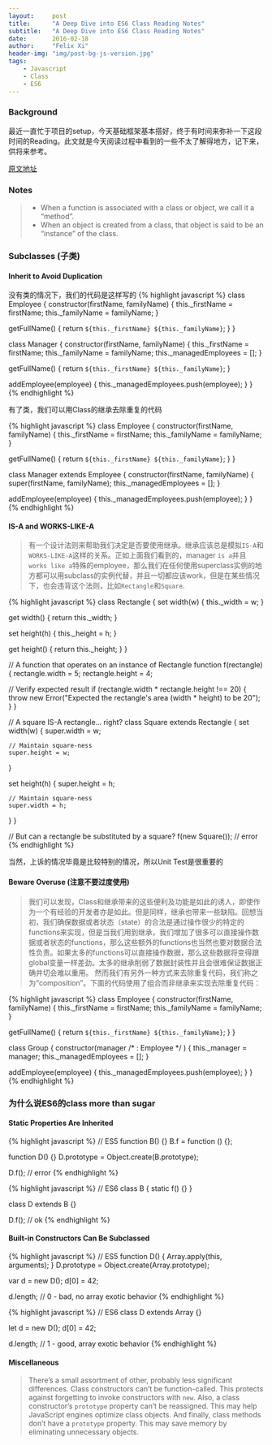 ```yaml
---
layout:     post
title:      "A Deep Dive into ES6 Class Reading Notes"
subtitle:   "A Deep Dive into ES6 Class Reading Notes"
date:       2016-02-18
author:     "Felix Xi"
header-img: "img/post-bg-js-version.jpg"
tags:
    - Javascript
    - Class
    - ES6
---
```


### Background
最近一直忙于项目的setup，今天基础框架基本搭好，终于有时间来弥补一下这段时间的Reading。此文就是今天阅读过程中看到的一些不太了解得地方，记下来，供将来参考。

<!--more-->
[原文地址](http://www.sitepoint.com/object-oriented-javascript-deep-dive-es6-classes/)

### Notes

  > * When a function is associated with a class or object, we call it a “method”.
  > * When an object is created from a class, that object is said to be an “instance” of the class.

### Subclasses (子类)

#### Inherit to Avoid Duplication

没有类的情况下，我们的代码是这样写的
{% highlight javascript %}
class Employee {
  constructor(firstName, familyName) {
    this._firstName = firstName;
    this._familyName = familyName;
  }

  getFullName() {
    return `${this._firstName} ${this._familyName}`;
  }
}

class Manager {
  constructor(firstName, familyName) {
    this._firstName = firstName;
    this._familyName = familyName;
    this._managedEmployees = [];
  }

  getFullName() {
    return `${this._firstName} ${this._familyName}`;
  }

  addEmployee(employee) {
    this._managedEmployees.push(employee);
  }
}
{% endhighlight %}

有了类，我们可以用Class的继承去除重复的代码

{% highlight javascript %}
class Employee {
  constructor(firstName, familyName) {
    this._firstName = firstName;
    this._familyName = familyName;
  }

  getFullName() {
    return `${this._firstName} ${this._familyName}`;
  }
}

class Manager extends Employee {
  constructor(firstName, familyName) {
    super(firstName, familyName);
    this._managedEmployees = [];
  }

  addEmployee(employee) {
    this._managedEmployees.push(employee);
  }
}
{% endhighlight %}

#### IS-A and WORKS-LIKE-A

  > 有一个设计法则来帮助我们决定是否要使用继承。继承应该总是模拟`IS-A`和`WORKS-LIKE-A`这样的关系。正如上面我们看到的，manager `is a`并且`works like a`特殊的employee，那么我们在任何使用superclass实例的地方都可以用subclass的实例代替，并且一切都应该work，但是在某些情况下，也会违背这个法则，比如`Rectangle`和`Square`.

{% highlight javascript %}
class Rectangle {
  set width(w) {
    this._width = w;
  }

  get width() {
    return this._width;
  }

  set height(h) {
    this._height = h;
  }

  get height() {
    return this._height;
  }
}

// A function that operates on an instance of Rectangle
function f(rectangle) {
  rectangle.width = 5;
  rectangle.height = 4;

  // Verify expected result
  if (rectangle.width * rectangle.height !== 20) {
    throw new Error("Expected the rectangle's area (width * height) to be 20");
  }
}

// A square IS-A rectangle... right?
class Square extends Rectangle {
  set width(w) {
    super.width = w;

    // Maintain square-ness
    super.height = w;
  }

  set height(h) {
    super.height = h;

    // Maintain square-ness
    super.width = h;
  }
}

// But can a rectangle be substituted by a square?
f(new Square()); // error
{% endhighlight %}

当然，上诉的情况毕竟是比较特别的情况，所以Unit Test是很重要的

#### Beware Overuse (注意不要过度使用)

  > 我们可以发现，Class和继承带来的这些便利及功能是如此的诱人，即使作为一个有经验的开发者亦是如此。但是同样，继承也带来一些缺陷。回想当初，我们确保数据或者状态（state）的合法是通过操作很少的特定的functions来实现，但是当我们用到继承，我们增加了很多可以直接操作数据或者状态的functions，那么这些额外的functions也当然也要对数据合法性负责。如果太多的functions可以直接操作数据，那么这些数据将变得跟global变量一样差劲。太多的继承削弱了数据封装性并且会很难保证数据正确并切会难以重用。
  > 然而我们有另外一种方式来去除重复代码，我们称之为“composition”。下面的代码使用了组合而非继承来实现去除重复代码：

{% highlight javascript %}
class Employee {
  constructor(firstName, familyName) {
    this._firstName = firstName;
    this._familyName = familyName;
  }

  getFullName() {
    return `${this._firstName} ${this._familyName}`;
  }
}

class Group {
  constructor(manager /* : Employee */ ) {
    this._manager = manager;
    this._managedEmployees = [];
  }

  addEmployee(employee) {
    this._managedEmployees.push(employee);
  }
}
{% endhighlight %}

### 为什么说ES6的class more than sugar

#### Static Properties Are Inherited

{% highlight javascript %}
// ES5
function B() {}
B.f = function () {};

function D() {}
D.prototype = Object.create(B.prototype);

D.f(); // error
{% endhighlight %}

{% highlight javascript %}
// ES6
class B {
  static f() {}
}

class D extends B {}

D.f(); // ok
{% endhighlight %}

#### Built-in Constructors Can Be Subclassed

{% highlight javascript %}
// ES5
function D() {
  Array.apply(this, arguments);
}
D.prototype = Object.create(Array.prototype);

var d = new D();
d[0] = 42;

d.length; // 0 - bad, no array exotic behavior
{% endhighlight %}

{% highlight javascript %}
// ES6
class D extends Array {}

let d = new D();
d[0] = 42;

d.length; // 1 - good, array exotic behavior
{% endhighlight %}

#### Miscellaneous

  > There’s a small assortment of other, probably less significant differences. Class constructors can’t be function-called. This protects against forgetting to invoke constructors with `new`. Also, a class constructor’s `prototype` property can’t be reassigned. This may help JavaScript engines optimize class objects. And finally, class methods don’t have a `prototype` property. This may save memory by eliminating unnecessary objects.